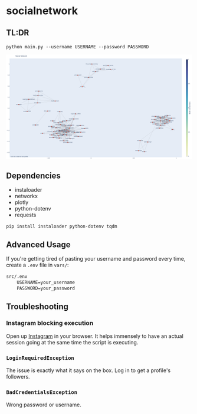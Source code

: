 # socialnetwork

## TL:DR

```console
python main.py --username USERNAME --password PASSWORD
```

![Instagram network](vars/visualization.png)

## Dependencies

- instaloader
- networkx
- plotly
- python-dotenv
- requests

```console
pip install instaloader python-dotenv tqdm
```

## Advanced Usage

If you're getting tired of pasting your username and password
every time, create a ```.env``` file in ```vars/```:

```console
src/.env
    USERNAME=your_username
    PASSWORD=your_password
```

## Troubleshooting

### Instagram blocking execution

Open up [Instagram](instagram.com) in your browser. It helps immensely to
have an actual session going at the same time the script is executing.

### ```LoginRequiredException```

The issue is exactly what it says on the box. Log in to get a profile's followers.

### ```BadCredentialsException```

Wrong password or username.
